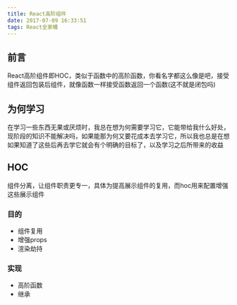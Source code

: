 ```yaml
---
title: React高阶组件
date: 2017-07-09 16:33:51
tags: React全家桶
---
```


## 前言
React高阶组件即HOC，类似于函数中的高阶函数，你看名字都这么像是吧，接受组件返回包装后组件，就像函数一样接受函数返回一个函数(这不就是闭包吗)

## 为何学习
在学习一些东西无果或厌烦时，我总在想为何需要学习它，它能带给我什么好处，现阶段的知识不能解决吗，如果能那为何又要花成本去学习它，所以我也总是在想如果知道了这些后再去学它就会有个明确的目标了，以及学习之后所带来的收益

## HOC
组件分离，让组件职责更专一，具体为提高展示组件的复用，而hoc用来配置增强这些展示组件

### 目的
- 组件复用
- 增强props
- 渲染劫持

### 实现
- 高阶函数
- 继承

